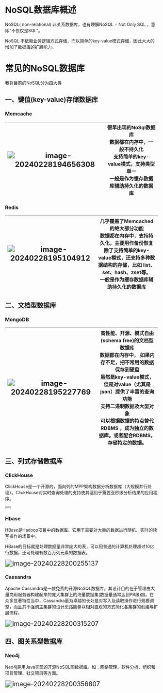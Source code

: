 # NoSQL数据库概述

NoSQL( non-relational)  非关系数据库，也有理解NoSQL = Not Only SQL ，意即“不仅仅是SQL”。

NoSQL 不依赖业务逻辑方式存储，而以简单的key-value模式存储，因此大大的增加了数据库的扩展能力。

# 常见的NoSQL数据库

我将目前的NoSQL分为四大类

## 一、键值(key-value)存储数据库

### Memcache

| <img src="https://gitee.com/dongguo4812_admin/image/raw/master/image/202402282006699.png" alt="image-20240228194656308" style="zoom:150%;" /> | 很早出现的NoSql数据库<br/>数据都在内存中，一般不持久化<br/> 支持简单的key-value模式，支持类型单一<br/>一般是作为缓存数据库辅助持久化的数据库 |
| ------------------------------------------------------------ | ------------------------------------------------------------ |

### Redis

| <img src="https://gitee.com/dongguo4812_admin/image/raw/master/image/202402282006150.png" alt="image-20240228195104912" style="zoom:150%;" /> | 几乎覆盖了Memcached的绝大部分功能<br/>数据都在内存中，支持持久化，主要用作备份恢复<br/>除了支持简单的key-value模式，还支持多种数据结构的存储，比如  list、set、hash、zset等。<br/>一般是作为缓存数据库辅助持久化的数据库 |
| ------------------------------------------------------------ | ------------------------------------------------------------ |

## 二、文档型数据库

### MongoDB

| <img src="https://gitee.com/dongguo4812_admin/image/raw/master/image/202402282006118.png" alt="image-20240228195227769" style="zoom:150%;" /> | 高性能、开源、模式自由(schema free)的**文档型数据库**<br/>数据都在内存中， 如果内存不足，把不常用的数据保存到硬盘<br/>虽然是key-value模式，但是对value（尤其是**json**）提供了丰富的查询功能<br/>支持二进制数据及大型对象<br/>可以根据数据的特点**替代RDBMS** ，成为独立的数据库。或者配合RDBMS，存储特定的数据。 |
| ------------------------------------------------------------ | ------------------------------------------------------------ |

## 三、列式存储数据库

### ClickHouse

ClickHouse是一个开源的，面向列的MPP架构数据分析数据库（大规模并行处理）。ClickHouse对实时查询处理的支持使其适用于需要亚秒级分析结果的应用程序。

<img src="https://gitee.com/dongguo4812_admin/image/raw/master/image/202402282006222.png" alt="img" style="zoom:50%;" />

### Hbase

HBase是Hadoop项目中的数据库。它用于需要对大量的数据进行随机、实时的读写操作的场景中。

HBase的目标就是处理数据量非常庞大的表，可以用普通的计算机处理超过10亿行数据，还可处理有数百万列元素的数据表。

<img src="https://gitee.com/dongguo4812_admin/image/raw/master/image/202402282006837.png" alt="image-20240228200255137" style="zoom:150%;" />

### Cassandra

Apache Cassandra是一款免费的开源NoSQL数据库，其设计目的在于管理由大量商用服务器构建起来的庞大集群上的海量数据集(数据量通常达到PB级别)。在众多显著特性当中，Cassandra最为卓越的长处是对写入及读取操作进行规模调整，而且其不强调主集群的设计思路能够以相对直观的方式简化各集群的创建与扩展流程。

<img src="https://gitee.com/dongguo4812_admin/image/raw/master/image/202402282006558.png" alt="image-20240228200315207" style="zoom:150%;" />

## 四、图关系型数据库

### Neo4j

Neo4j是用Java实现的开源NoSQL图数据库。如：网络管理、软件分析、组织和项目管理、社交项目等方面。

<img src="https://gitee.com/dongguo4812_admin/image/raw/master/image/202402282006751.png" alt="image-20240228200356807" style="zoom:150%;" />